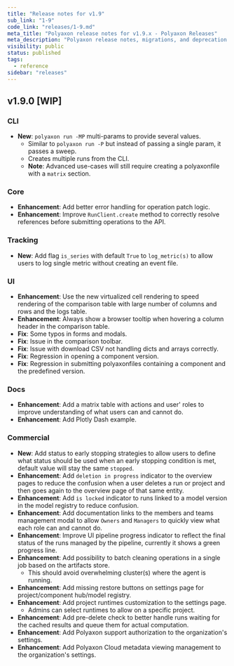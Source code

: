 ```yaml
---
title: "Release notes for v1.9"
sub_link: "1-9"
code_link: "releases/1-9.md"
meta_title: "Polyaxon release notes for v1.9.x - Polyaxon Releases"
meta_description: "Polyaxon release notes, migrations, and deprecation notes for v1.9.x."
visibility: public
status: published
tags:
  - reference
sidebar: "releases"
---
```


## v1.9.0 [WIP]

### CLI

 * **New**: `polyaxon run -MP` multi-params to provide several values.
   * Similar to `polyaxon run -P` but instead of passing a single param, it passes a sweep.
   * Creates multiple runs from the CLI.
   * **Note**: Advanced use-cases will still require creating a polyaxonfile with a `matrix` section.

### Core

 * **Enhancement**: Add better error handling for operation patch logic.
 * **Enhancement**: Improve `RunClient.create` method to correctly resolve references before submitting operations to the API.

### Tracking

 * **New**: Add flag `is_series` with default `True` to `log_metric(s)` to allow users to log single metric without creating an event file.

### UI

 * **Enhancement**: Use the new virtualized cell rendering to speed rendering of the comparison table with large number of columns and rows and the logs table.
 * **Enhancement**: Always show a browser tooltip when hovering a column header in the comparison table.
 * **Fix**: Some typos in forms and modals.
 * **Fix**: Issue in the comparison toolbar.
 * **Fix**: Issue with download CSV not handling dicts and arrays correctly.
 * **Fix**: Regression in opening a component version.
 * **Fix**: Regression in submitting polyaxonfiles containing a component and the predefined version.

### Docs

 * **Enhancement**: Add a matrix table with actions and user' roles to improve understanding of what users can and cannot do.
 * **Enhancement**: Add Plotly Dash example.

### Commercial

 * **New**: Add status to early stopping strategies to allow users to define what status should be used when an early stopping condition is met, default value will stay the same `stopped`.
 * **Enhancement**: Add `deletion in progress` indicator to the overview pages to reduce the confusion
    when a user deletes a run or project and then goes again to the overview page of that same entity.
 * **Enhancement**: Add `is locked` indicator to runs linked to a model version in the model registry to reduce confusion.
 * **Enhancement**: Add documentation links to the members and teams management modal to allow `Owners` and `Managers` to quickly view what each role can and cannot do.
 * **Enhancement**: Improve UI pipeline progress indicator to reflect the final status of the runs managed by the pipeline, currently it shows a green progress line.
 * **Enhancement**: Add possibility to batch cleaning operations in a single job based on the artifacts store.
   * This should avoid overwhelming cluster(s) where the agent is running.
 * **Enhancement**: Add missing restore buttons on settings page for project/component hub/model registry.
 * **Enhancement**: Add project runtimes customization to the settings page.
   * Admins can select runtimes to allow on a specific project.
 * **Enhancement**: Add pre-delete check to better handle runs waiting for the cached results and queue them for actual computation.
 * **Enhancement**: Add Polyaxon support authorization to the organization's settings.
 * **Enhancement**: Add Polyaxon Cloud metadata viewing management to the organization's settings.
